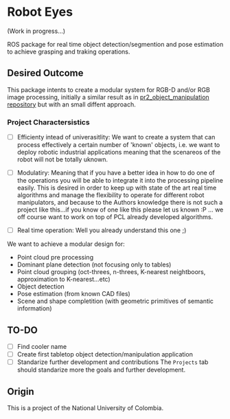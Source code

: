 # Robot Eyes
(Work in progress...)

ROS package for real time object detection/segmention and pose estimation to achieve grasping and traking operations.

## Desired Outcome
This package intents to create a modular system for RGB-D and/or RGB image processing, initially a similar result as in [pr2_object_manipulation repository](http://wiki.ros.org/pr2_object_manipulation?distro=groovy) but with an small diffent approach.

### Project Charactersistics 
- [ ] Efficienty intead of univerasitlity: We want to create a system that can process effectively a certain number of 'known' objects, i.e. we want to deploy robotic industrial applications meaning that the scenareos of the robot will not be totally uknown.

- [ ] Modulatiry: Meaning that if you have a better idea in how to do one of the operations you will be able to integrate it into the processing pipeline easily. This is desired in order to keep up with state of the art real time algorithms and manage the flexibility to operate for different robot manipulators, and because to the Authors knowledge there is not such a project like this...if you know of one like this please let us known :P ... we off course want to work on top of PCL already developed algorithms.

- [ ] Real time operation: Well you already understand this one ;)
 
 
We want to achieve a modular design for: 
 * Point cloud pre processing
 * Dominant plane detection (not focusing only to tables)
 * Point cloud grouping (oct-threes, n-threes, K-nearest neightboors, approximation to K-nearest...etc)
 * Object detection
 * Pose estimation (from known CAD files) 
 * Scene and shape completition (with geometric primitives of semantic information)


## TO-DO
- [ ] Find cooler name
- [ ] Create first tabletop object detection/manipulation application
- [ ] Standarize further development and contributions
The `Projects` tab should standarize more the goals and further development.
## Origin
This is a project of the National University of Colombia.
